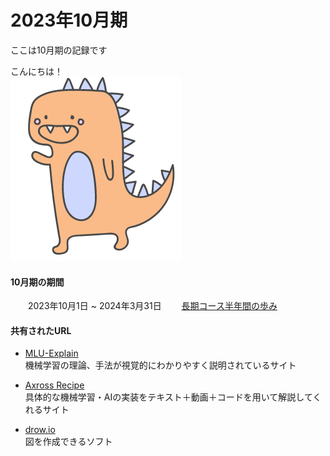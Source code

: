# 2023年10月期

ここは10月期の記録です

こんにちは！<br>
![image](./image_2024_02_29T13_00_00_059Z.png)<br>


#### 10月期の期間<br>
&ensp;&ensp;&ensp;&ensp;2023年10月1日 ~ 2024年3月31日
&ensp;&ensp;&ensp;&ensp;[長期コース半年間の歩み](01_history.md)

#### 共有されたURL
- [MLU-Explain](https://mlu-explain.github.io/)<br>機械学習の理論、手法が視覚的にわかりやすく説明されているサイト<br>

- [Axross Recipe](https://axross-recipe.com/recipes)<br>具体的な機械学習・AIの実装をテキスト＋動画＋コードを用いて解説してくれるサイト

- [drow.io](https://app.diagrams.net/)<br>図を作成できるソフト 
  